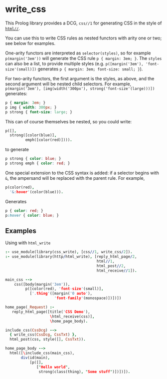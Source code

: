# write_css

This Prolog library provides a DCG, `css//1` for generating CSS in the style of [`html//`](http://www.swi-prolog.org/pldoc/doc_for?object=html//1).

You can use this to write CSS rules as nested functors with arity one or two; see below for examples.

One-arity functors are interpreted as `selector(styles)`, so for example `p(margin('3em'))` will generate the CSS rule `p { margin: 3em; }`.
The `styles` can also be a list, to provide multiple styles (e.g. `p([margin('3em'), 'font-size'(small)])` generates `p { margin: 3em; font-size: small; }`).

For two-arity functors, the first argument is the styles, as above, and the second argument will be nested child selectors.
For example, `p(margin('3em'), [img(width('300px'), strong('font-size'(large)))])` generates:

```css
p { margin: 3em; }
p img { width: 300px; }
p strong { font-size: large; }
```

This can of course themselves be nested, so you could write:

```prolog
p([],
  strong([color(blue)],
         emph([color(red)]))).
```

to generate

```css
p strong { color: blue; }
p strong emph { color: red; }
```

One special extension to the CSS syntax is added: if a selector begins with `&`, the ampersand will be replaced with the parent rule.
For example,

```prolog
p(color(red),
  '&:hover'(color(blue))).
```

Generates

```css
p { color: red; }
p:hover { color: blue; }
```

## Examples

Using with `html_write`

```prolog
:- use_module(library(css_write), [css//1, write_css/2]).
:- use_module(library(http/html_write), [reply_html_page/2,
                                         html//1,
                                         html_post//2,
                                         html_receive//1]).

main_css -->
    css([body(margin('3em')),
         p([color(red), 'font-size'(small)],
           ['.thing'([margin('0 auto'),
                      'font-family'(monospace)])])])

home_page(_Request) :-
   reply_html_page([title('CSS Demo'),
                    \html_receive(css)],
                    \home_page_body).

include_css(CssDcg) -->
  { write_css(CssDcg, CssTxt) },
  html_post(css, style([], CssTxt)).

home_page_body -->
  html([\include_css(main_css),
       div(id(main),
           [p([],
              ["Hello world",
               strong(class(thing), "Some stuff")])])]).
```

